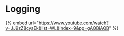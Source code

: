 # Logging

{% embed url="https://www.youtube.com/watch?v=JJ9zZ8cyaEk&list=WL&index=9&pp=gAQBiAQB" %}

